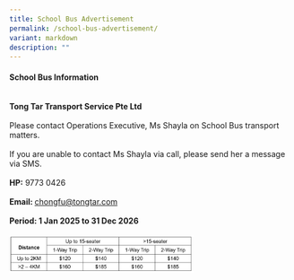 ```yaml
---
title: School Bus Advertisement
permalink: /school-bus-advertisement/
variant: markdown
description: ""
---
```

<h4>School Bus Information</h4>
<br>
<b>Tong Tar Transport Service Pte Ltd</b><br><br>
Please contact Operations Executive, Ms Shayla on School Bus transport matters.
<br><br>If you are unable to contact Ms Shayla via call, please send her a message via SMS.
<br><br><b>HP:</b> 9773 0426
<br><br><b>Email: </b><a href="mailto:chongfu@tongtar.com">chongfu@tongtar.com</a>
<br><br>
<b>Period: 1 Jan 2025 to 31 Dec 2026</b>
<br><br><img style="width:65%" src="/images/price_list_for_bus.png" align="left">